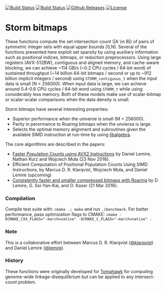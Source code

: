 [![Build Status](https://travis-ci.com/mklarqvist/FastIntersectCount.svg)](https://travis-ci.com/mklarqvist/FastIntersectCount)
[![Build Status](https://ci.appveyor.com/api/projects/status/github/mklarqvist/FastIntersectCount?branch=master&svg=true)](https://ci.appveyor.com/project/mklarqvist/FastIntersectCount)
[![Github Releases](https://img.shields.io/github/release/mklarqvist/FastIntersectCount.svg)](https://github.com/mklarqvist/FastIntersectCount/releases)
[![License](https://img.shields.io/badge/Apache-2.0-blue.svg)](LICENSE)

# Storm bitmaps

These functions compute the set intersection count (|A \in B|) of pairs of
_symmetric_ integer sets with equal upper bounds [0,N). Several of the
functions presented here exploit set sparsity by using auxiliary information
such as positional indices, bitmaps, or reduction preprocessors. Using large
registers (AVX-512BW), contiguous and aligned memory, and cache-aware blocking,
we can achieve ~114 GB/s (~0.2 CPU cycles / 64-bit word) of sustained throughput
(~14 billion 64-bit bitmaps / second or up to ~912 billion implicit integers /
second) using `STORM_contiguous_t` when the input data is small (N < 256000).
When input data is large, we can achieve around 0.4-0.6 CPU cycles / 64-bit word
using `STORM_t` while using considerably less memory. Both of these models make
use of scalar-bitmap or scalar-scalar comparisons when the data density is
small.

Storm bitmaps have several interesting properties:
* Superior performance when the universe is small (M < 256000).
* Parity in perormance to Roaring bitmaps when the unvierse is large.
* Selects the optimal memory alignment and subroutines given the available SIMD
  instruction at run-time by using
  [libalgebra](https://github.com/mklarqvist/libalgebra).

The core algorithms are described in the papers:

* [Faster Population Counts using AVX2 Instructions](https://arxiv.org/abs/1611.07612) by Daniel Lemire, Nathan Kurz
  and Wojciech Muła (23 Nov 2016).
* Efficient Computation of Positional Population Counts Using SIMD Instructions,
  by Marcus D. R. Klarqvist, Wojciech Muła, and Daniel Lemire (upcoming)
* [Consistently faster and smaller compressed bitmaps with Roaring](https://arxiv.org/abs/1603.06549) by D. Lemire, G. Ssi-Yan-Kai,
  and O. Kaser (21 Mar 2016).

### Compilation

Compile test suite with: `cmake .; make` and run `./benchmark`. For better
performance, pass optimization flags to CMAKE: 
`cmake -DCMAKE_CXX_FLAGS="-march=native" -DCMAKE_C_FLAGS="-march=native" .`

### Note

This is a collaborative effort between Marcus D. R. Klarqvist
([@klarqvist](https://github.com/mklarqvist/)) and Daniel Lemire
([@lemire](https://github.com/lemire/)).

### History

These functions were originally developed for
[Tomahawk](https://github.com/mklarqvist/Tomahawk) for computing genome-wide
linkage-disequilibrium but can be applied to any intersect-count problem.